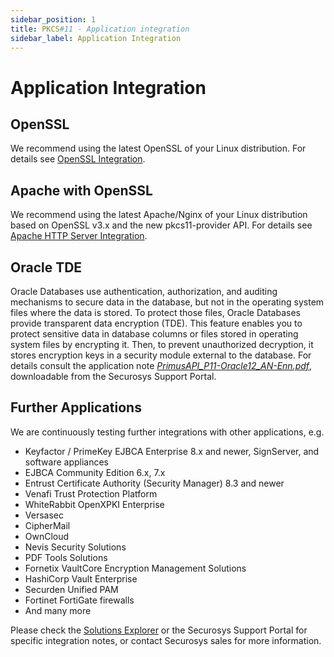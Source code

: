 ```yaml
---
sidebar_position: 1
title: PKCS#11 - Application integration
sidebar_label: Application Integration
---
```


# Application Integration

## OpenSSL

We recommend using the latest OpenSSL of your Linux distribution. 
For details see <a href="/openssl/overview" target="_blank" rel="noopener noreferrer">OpenSSL Integration</a>. 


## Apache with OpenSSL

We recommend using the latest Apache/Nginx of your Linux distribution based on OpenSSL v3.x and the new pkcs11-provider API. 
For details see <a href="/openssl/osslv3/Use-Cases/apache" target="_blank" rel="noopener noreferrer">Apache HTTP Server Integration</a>.


## Oracle TDE

Oracle Databases use authentication, authorization, and auditing
mechanisms to secure data in the database, but not in the operating
system files where the data is stored. To protect those files, Oracle
Databases provide transparent data encryption (TDE). This feature
enables you to protect sensitive data in database columns or files
stored in operating system files by encrypting it. Then, to prevent
unauthorized decryption, it stores encryption keys in a security
module external to the database. For details consult the application
note [*PrimusAPI_P11-Oracle12_AN-Enn.pdf*][oracle-tde],
downloadable from the Securosys Support Portal.

## Further Applications

We are continuously testing further integrations with other
applications, e.g.

-   Keyfactor / PrimeKey EJBCA Enterprise 8.x and newer, SignServer, and software appliances
-   EJBCA Community Edition 6.x, 7.x
-   Entrust Certificate Authority (Security Manager) 8.3 and newer
-   Venafi Trust Protection Platform
-   WhiteRabbit OpenXPKI Enterprise
-   Versasec
-   CipherMail
-   OwnCloud
-   Nevis Security Solutions
-   PDF Tools Solutions
-   Fornetix VaultCore Encryption Management Solutions
-   HashiCorp Vault Enterprise
-   Securden Unified PAM
-   Fortinet FortiGate firewalls
-   And many more

Please check the <a href="/integrations" target="_blank" rel="noopener noreferrer">Solutions Explorer</a> or the Securosys Support Portal for specific integration notes, 
or contact Securosys sales for more information.


[openssl-pkcs11-provider]: /openssl/overview
[p11-kit-tool]: https://dlarea.securosys.com/document/PrimusHSM_P11-Kit-Tool_AN-E02.pdf
[ossl-p11-kit-apache]: https://dlarea.securosys.com/document/PrimusAPI_P11-OpenSslApacheProv_AN-E03.pdf
[oracle-tde]: https://dlarea.securosys.com/document/PrimusHSM_Oracle12-Integration_AN-E02.pdf
